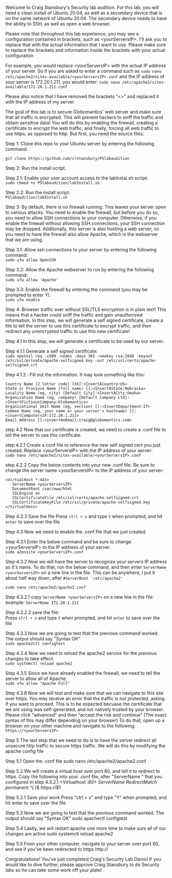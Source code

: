Welcome to Craig Stansbury's Security lab audition. For this lab, you will need a clean install of Ubuntu 20.04, as well as a secondary device that is on the same network of Ubuntu 20.04. The secondary device needs to have the ability to SSH, as well as open a web browser.

Please note that throughout this lab experience, you may see a configuration contained in brackets, such as \<yourServersIP>. I'll ask you to replace that with the actual information that I want to use. Please make sure to replace the brackets and information inside the brackets with your actual configuration

For example, you would replace \<yourServersIP> with the actual IP address of your server. So if you are asked to enter a command such as `sudo nano /etc/apache2/sites-available/<yourServersIP>.conf` and the IP address of your server is 172.20.1.211, you would enter:
`sudo nano /etc/apache2/sites-available/172.20.1.211.conf`

Please also notice that I have removed the brackets "<>" and replaced it with the IP address of my server. 

The goal of this lab is to secure Globomantics' web server and make sure that all traffic is encrypted. This will prevent hackers to sniff the traffic and obtain sensitive data! You will do this by enabling the firewall, creating a certificate to encrypt the web traffic, and finally, forcing all web traffic to use https, as opposed to http. But first, you need the source files:

Step 1: Clone this repo to your Ubuntu server by entering the following command:

`git clone https://github.com/crstansbury/PSlabaudition`

Step 2: Run the install script.

Step 2.1: Enable your user account access to the labInstal.sh script:  
`sudo chmod +x PSlabaudition/labInstall.sh`

Step 2.2: Run the install script:   
`PSlabaudition/labInstall.sh`

Step 3: By default, there is no firewall running. This leaves your server open to various attacks. You need to enable the firewall, but before you do so, you need to allow SSH connections to your computer. Otherwise, if you enable the firewall without allowing SSH connections, your SSH connection may be dropped. Addtionally, this server is also hosting a web server, so you need to have the firewall also allow Apache, which is the webserver that we are using. 

Step 3.1: Allow ssh connections to your server by entering the following command:  
`sudo ufw allow OpenSSH`

Step 3.2: Allow the Apache webserver to run by entering the following command:  
`sudo ufw allow 'Apache'`

Step 3.3: Enable the firewall by entering the command (you may be prompted to enter Y).  
`sudo ufw enable`

Step 4: Browser traffic over without SSL/TLS encryption is in plain text! This means that a hacker could sniff the traffic and gain unauthorized information. In this step, we will generate a self signed certificate, create a file to tell the server to use this certificate to encrypt traffic, and then redirect any unencrypted traffic to use this new certificate!

Step 4.1 In this step, we will generate a certificate to be used by our server.

Step 4.1.1 Generate a self signed certificate:  
`sudo openssl req -x509 -nodes -days 365 -newkey rsa:2048 -keyout /etc/ssl/private/apache-selfsigned.key -out /etc/ssl/certs/apache-selfsigned.crt`

Step 4.1.2 : Fill out the information. It may look something like this:  

	Country Name (2 letter code) [XX]:<InsertACountry:US>  
	State or Province Name (full name) []:<InsertAState:Nebraska>  
	Locality Name (eg, city) [Default City]:<InsertACity:Omaha>  
	Organization Name (eg, company) [Default Company Ltd]:<InsertFictiousCompany:Globomantics>  
	Organizational Unit Name (eg, section) []:<InsertDepartment:IT>  
	Common Name (eg, your name or your server's hostname) []:<insertComputersIP:172.20.1.211>  
	Email Address []:<insertAnEmail:craig@globomantics.com>  

step 4.2 Now that our certificate is created, we need to create a .conf file to tell the server to use this certificate.

step 4.2.1 Create a conf file to reference the new self signed cert you just created. Replace \<yourServersIP> with the IP address of your server:  
`sudo nano /etc/apache2/sites-available/<yourServersIP>.conf`

step 4.2.2 Copy the below contents into your new .conf file. Be sure to change the server name \<yourServersIP> to the IP address of your server:  

	<VirtualHost *:443>  
	   ServerName <yourServersIP>  
	   DocumentRoot /var/www/html  
	   SSLEngine on  
	   SSLCertificateFile /etc/ssl/certs/apache-selfsigned.crt  
	   SSLCertificateKeyFile /etc/ssl/private/apache-selfsigned.key  
	</VirtualHost>  

Step 4.2.3 Save the file
Press `ctrl + x` and type `Y` when prompted, and hit `enter` to save over the file

Step 4.3 Now we need to enable the .conf file that we just created. 

Step 4.3.1 Enter the below command and be sure to change \<yourServersIP> to the IP address of your server:  
`sudo a2ensite <yourServersIP>.conf`

Step 4.3.2 Now we will have the server to recognize your servers IP address as it's name. To do that, run the below command, and then enter `ServerName <yourServersIP>` on a new line in the file. This can be anywhere, I put it about half way down, after `#ServerRoot '/etc/apache2' `  

`sudo nano /etc/apache2/apache2.conf`

Step 4.3.2.1 copy `ServerName <yourServersIP>` on a new line in the file:  
example: `ServerName 172.20.1.211`

Step 4.3.2.2 save the file:  
Press `ctrl + x` and type `Y` when prompted, and hit `enter` to save over the file  

Step 4.3.3 Now we are going to test that the previous command worked. The output should say "Syntax OK"  
`sudo apache2ctl configtest`

Step 4.3.4 Now we need to reload the apache2 service for the previous changes to take effect:  
`sudo systemctl reload apache2`

Step 4.3.5 Since we have already enabled the firewall, we need to tell the server to allow all of Apache:  
`sudo ufw allow "Apache Full"`

Step 4.3.6 Now we will test and make sure that we can navigate to this site over https. You may receive an error that the traffic is not protected, asking if you want to proceed. This is to be expected becuase the certificate that we are using was self-generated, and not natively trusted by your browser. Please click "advanced" and then "accept the risk and continue" (The exact syntax of this may differ depending on your browser)
To do that, open up a browser on your other machine and navigate to the following:
`https://<yourServersIP>`

Step 5 The last step that we need to do is to have the server redirect all unsecure http traffic to secure https traffic. We will do this by modifying the apache config file

Step 5.1 Open the .conf file
sudo nano /etc/apache2/apache2.conf

Step 5.2 We will create a virtual host over port 80, and tell it to redirect to https. Copy the following into your .conf file, after "ServerName <yourServersIP>" that you configured in step 4.3.2.1
<Virtualhost *:80>
	ServerName <yourServersIP>
	RedirectMatch permanent ^(.*)$ https://<yourServersIP>$1
</Virtualhost>

Step 5.2.1 Save your work
Press "ctrl + x" and type "Y" when prompted, and hit enter to save over the file

Step 5.3 Now we are going to test that the previous command worked. The output should say "Syntax OK"
sudo apachectl configtest

Step 5.4 Lastly, we will restart apache one more time to make sure all of our changes are active
sudo systemctl reload apache2

Step 5.5 From your other computer, navigate to your server over port 80, and see if you've been redirected to https
http://<yourServersIP>

Congratulations! You've just completed Craig's Security Lab Demo! If you would like to dive further, please approve Craig Stansbury to do Security labs so he can take some work off your plate!

